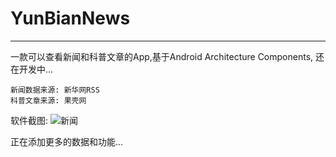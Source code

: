 # YunBianNews
--------------
一款可以查看新闻和科普文章的App,基于Android Architecture Components, 还在开发中...
    
    新闻数据来源: 新华网RSS
    科普文章来源: 果壳网

软件截图:
    ![新闻](https://github.com/PetitsRaids/YunBianNews/tree/master/app/screenshot/news.png)

正在添加更多的数据和功能...
